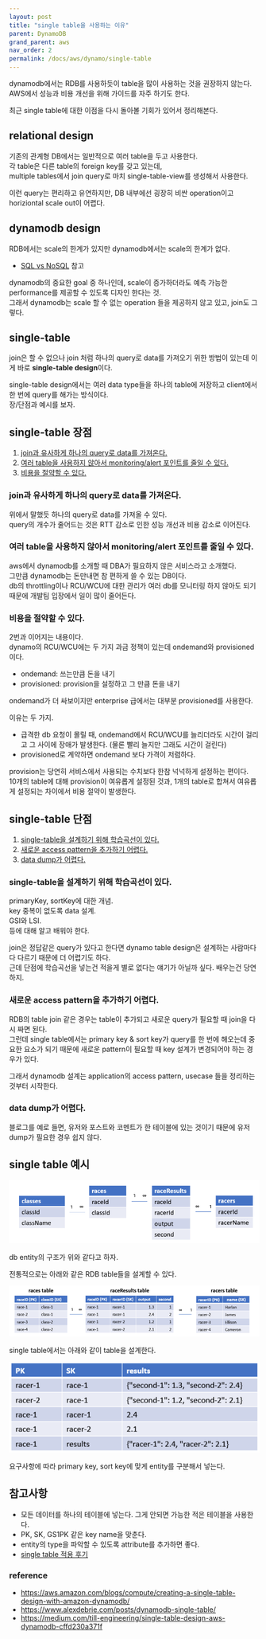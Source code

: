 ```yaml
---
layout: post
title: "single table을 사용하는 이유"
parent: DynamoDB
grand_parent: aws
nav_order: 2
permalink: /docs/aws/dynamo/single-table
---
```


dynamodb에서는 RDB를 사용하듯이 table을 많이 사용하는 것을 권장하지 않는다.  
AWS에서 성능과 비용 개선을 위해 가이드를 자주 하기도 한다.  

최근 single table에 대한 이점을 다시 돌아볼 기회가 있어서 정리해본다.


## relational design

기존의 관계형 DB에서는 일반적으로 여러 table을 두고 사용한다.  
각 table은 다른 table의 foreign key를 갖고 있는데,  
multiple tables에서 join query로 마치 single-table-view를 생성해서 사용한다.

이런 query는 편리하고 유연하지만, DB 내부에선 굉장히 비싼 operation이고 horiziontal scale out이 어렵다.


## dynamodb design

RDB에서는 scale의 한계가 있지만 dynamodb에서는 scale의 한계가 없다.
- [SQL vs NoSQL](https://meansoup.github.io/docs/db/why-use-nosql) 참고

dynamodb의 중요한 goal 중 하나인데, scale이 증가하더라도 예측 가능한 performance를 제공할 수 있도록 디자인 한다는 것.  
그래서 dynamodb는 scale 할 수 없는 operation 들을 제공하지 않고 있고, join도 그렇다.


## single-table

join은 할 수 없으나 join 처럼 하나의 query로 data를 가져오기 위한 방법이 있는데 이게 바로 **single-table design**이다.  

single-table design에서는 여러 data type들을 하나의 table에 저장하고 client에서 한 번에 query를 해가는 방식이다.  
장/단점과 예시를 보자.

## single-table 장점

1. [join과 유사하게 하나의 query로 data를 가져온다.](#join과-유사하게-하나의-query로-data를-가져온다)
2. [여러 table을 사용하지 않아서 monitoring/alert 포인트를 줄일 수 있다.](#여러-table을-사용하지-않아서-monitoringalert-포인트를-줄일-수-있다)
3. [비용을 절약할 수 있다.](#비용을-절약할-수-있다)

### join과 유사하게 하나의 query로 data를 가져온다.

위에서 말했듯 하나의 query로 data를 가져올 수 있다.  
query의 개수가 줄어드는 것은 RTT 감소로 인한 성능 개선과 비용 감소로 이어진다.

### 여러 table을 사용하지 않아서 monitoring/alert 포인트를 줄일 수 있다.

aws에서 dynamodb를 소개할 때 DBA가 필요하지 않은 서비스라고 소개했다.  
그만큼 dynamodb는 돈만내면 참 편하게 쓸 수 있는 DB이다.  
db의 throttling이나 RCU/WCU에 대한 관리가 여러 db를 모니터링 하지 않아도 되기 때문에 개발팀 입장에서 일이 많이 줄어든다.  

### 비용을 절약할 수 있다.

2번과 이어지는 내용이다.  
dynamo의 RCU/WCU에는 두 가지 과금 정책이 있는데 ondemand와 provisioned 이다.  
- ondemand: 쓰는만큼 돈을 내기
- provisioned: provision을 설정하고 그 만큼 돈을 내기

ondemand가 더 싸보이지만 enterprise 급에서는 대부분 provisioned를 사용한다.  

이유는 두 가지.
- 급격한 db 요청이 몰릴 때, ondemand에서 RCU/WCU를 늘리더라도 시간이 걸리고 그 사이에 장애가 발생한다. (물론 빨리 늘지만 그래도 시간이 걸린다)
- provisioned로 계약하면 ondemand 보다 가격이 저렴하다.

provision는 당연히 서비스에서 사용되는 수치보다 한참 넉넉하게 설정하는 편이다.  
10개의 table에 대해 provision이 여유롭게 설정된 것과, 1개의 table로 합쳐서 여유롭게 설정되는 차이에서 비용 절약이 발생한다.  


## single-table 단점

1. [single-table을 설계하기 위해 학습곡선이 있다.](#single-table을-설계하기-위해-학습곡선이-있다)
2. [새로운 access pattern을 추가하기 어렵다.](#새로운-access-pattern을-추가하기-어렵다)
3. [data dump가 어렵다.](#data-dump가-어렵다)

### single-table을 설계하기 위해 학습곡선이 있다.

primaryKey, sortKey에 대한 개념.  
key 중복이 없도록 data 설계.   
GSI와 LSI.  
등에 대해 알고 배워야 한다.  

join은 정답같은 query가 있다고 한다면 dynamo table design은 설계하는 사람마다 다 다르기 때문에 더 어렵기도 하다.  
근데 단점에 학습곡선을 넣는건 적을게 별로 없다는 얘기가 아닐까 싶다. 배우는건 당연하지.

### 새로운 access pattern을 추가하기 어렵다.

RDB의 table join 같은 경우는 table이 추가되고 새로운 query가 필요할 때 join을 다시 짜면 된다.  
그런데 single table에서는 primary key & sort key가 query를 한 번에 해오는데 중요한 요소가 되기 때문에 새로운 pattern이 필요할 때 key 설계가 변경되어야 하는 경우가 있다.  

그래서 dynamodb 설계는 application의 access pattern, usecase 들을 정리하는 것부터 시작한다.

### data dump가 어렵다.

블로그를 예로 들면, 유저와 포스트와 코멘트가 한 테이블에 있는 것이기 때문에 유저 dump가 필요한 경우 쉽지 않다.      

## single table 예시

![table1](/images/post/aws/dynamodb/single-table-1.png)

db entity의 구조가 위와 같다고 하자.  

전통적으로는 아래와 같은 RDB table들을 설계할 수 있다.

![table2](/images/post/aws/dynamodb/single-table-2.png)

single table에서는 아래와 같이 table을 설계한다.  

![table3](/images/post/aws/dynamodb/single-table-3.png)

요구사항에 따라 primary key, sort key에 맞게 entity를 구분해서 넣는다.  

## 참고사항

- 모든 데이터를 하나의 테이블에 넣는다. 그게 안되면 가능한 적은 테이블을 사용한다.
- PK, SK, GS1PK 같은 key name을 맞춘다.
- entity의 type을 파악할 수 있도록 attribute를 추가하면 좋다.
- [single table 적용 후기](https://meansoup.github.io/docs/aws/dynamo/single-table-result)


### reference

- https://aws.amazon.com/blogs/compute/creating-a-single-table-design-with-amazon-dynamodb/
- https://www.alexdebrie.com/posts/dynamodb-single-table/
- https://medium.com/till-engineering/single-table-design-aws-dynamodb-cffd230a371f
